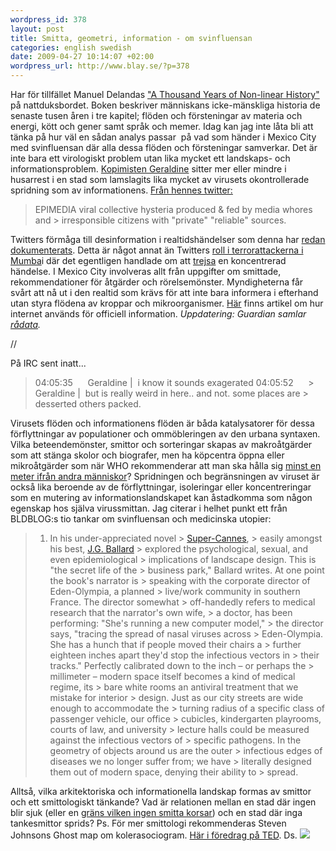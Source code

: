 ```yaml
--- 
wordpress_id: 378 
layout: post
title: Smitta, geometri, information - om svinfluensan 
categories: english swedish 
date: 2009-04-27 10:14:07 +02:00 
wordpress_url: http://www.blay.se/?p=378 
---
```


Har för tillfället Manuel Delandas ["A Thousand Years of Non-linear History"](http://en.wikipedia.org/wiki/A_Thousand_Years_of_Nonlinear_History) på nattduksbordet. Boken beskriver människans icke-mänskliga historia de senaste tusen åren i tre kapitel; flöden och försteningar av materia och energi, kött och gener samt språk och memer. Idag kan jag inte låta bli att tänka på hur väl en sådan analys passar  på vad som händer i Mexico City med svinfluensan där alla dessa flöden och försteningar samverkar. Det är inte bara ett virologiskt problem utan lika mycket ett landskaps- och informationsproblem. [Kopimisten Geraldine](http://simple-mechanisms.com/) sitter mer eller mindre i husarrest i en stad som lamslagits lika mycket av virusets okontrollerade spridning som av informationens. [Från hennes twitter:](http://twitter.com/MissPirata/status/1626594285)

> EPIMEDIA viral collective hysteria produced & fed by media whores and > irresponsible citizens with "private" "reliable" sources.

Twitters förmåga till desinformation i realtidshändelser som denna har [redan dokumenterats](http://www.smartmobs.com/2009/04/26/swine-flu-twitters-power-to-misinform/). Detta är något annat än Twitters [roll i terrorattackerna i Mumba](http://www.google.se/search?q=twitter+mumbai)i där det egentligen handlade om att [trejsa](http://www.blay.se/2008/11/16/forslag-till-nytt-ord/) en koncentrerad händelse. I Mexico City involveras allt från uppgifter om smittade, rekommendationer för åtgärder och rörelsemönster. Myndigheterna får svårt att nå ut i den realtid som krävs för att inte bara informera i efterhand utan styra flödena av kroppar och mikroorganismer. [Här](http://mashable.com/2009/04/25/track-swine-flu/) finns artikel om hur internet används för officiell information. *Uppdatering: Guardian samlar [rådata](http://www.guardian.co.uk/news/datablog/2009/apr/27/flu-flu-pandemic).* 

//

På IRC sent inatt...

> 04:05:35      Geraldine |  i know it sounds exagerated 04:05:52      > Geraldine |  but is really weird in here.. and not. some places are > desserted others packed.

Virusets flöden och informationens flöden är båda katalysatorer för dessa förflyttningar av populationer och ommöbleringen av den urbana syntaxen. Vilka beteendemönster, smittor och sorteringar skapas av makroåtgärder som att stänga skolor och biografer, men ha köpcentra öppna eller mikroåtgärder som när WHO rekommenderar att man ska hålla sig [minst en meter ifrån andra människor](http://www.cdc.gov/swineflu/masks.htm)? Spridningen och begränsningen av viruset är också lika beroende av de förflyttningar, isoleringar eller koncentreringar som en mutering av informationslandskapet kan åstadkomma som någon egenskap hos själva virussmittan. Jag citerar i helhet punkt ett från BLDBLOG:s tio tankar om svinfluensan och medicinska utopier:

> 1) In his under-appreciated novel > [Super-Cannes](http://www.amazon.com/gp/product/0312306091?ie=UTF8&tag=bldgblog-20&linkCode=as2&camp=1789&creative=390957&creativeASIN=0312306091), > easily amongst his best, [J.G. Ballard](http://twitter.com/ballardian) > explored the psychological, sexual, and even epidemiological > implications of landscape design. This is "the secret life of the > business park," Ballard writes. At one point the book's narrator is > speaking with the corporate director of Eden-Olympia, a planned > live/work community in southern France. The director somewhat > off-handedly refers to medical research that the narrator's own wife, > a doctor, has been performing: "She's running a new computer model," > the director says, "tracing the spread of nasal viruses across > Eden-Olympia. She has a hunch that if people moved their chairs a > further eighteen inches apart they'd stop the infectious vectors in > their tracks." Perfectly calibrated down to the inch – or perhaps the > millimeter – modern space itself becomes a kind of medical regime, its > bare white rooms an antiviral treatment that we mistake for interior > design. Just as our city streets are wide enough to accommodate the > turning radius of a specific class of passenger vehicle, our office > cubicles, kindergarten playrooms, courts of law, and university > lecture halls could be measured against the infectious vectors of > specific pathogens. In the geometry of objects around us are the outer > infectious edges of diseases we no longer suffer from; we have > literally designed them out of modern space, denying their ability to > spread.

Alltså, vilka arkitektoriska och informationella landskap formas av smittor och ett smittologiskt tänkande? Vad är relationen mellan en stad där ingen blir sjuk (eller en [gräns vilken ingen smitta korsar](http://subtopia.blogspot.com/2009/04/tunnelizing-migration-4-exploration-in.html)) och en stad där inga tankesmittor sprids? Ps. För mer smittologi rekommenderas Steven Johnsons Ghost map om kolerasociogram. [Här i föredrag på TED](www.ted.com/index.php/talks/steven_johnson_tours_the_ghost_map.html). Ds. ![](http://farm4.static.flickr.com/3310/3439718201_0f4a01f8e8.jpg?v=0?v=0?v=0?v=0?v=0?v=0?v=0?v=0) 